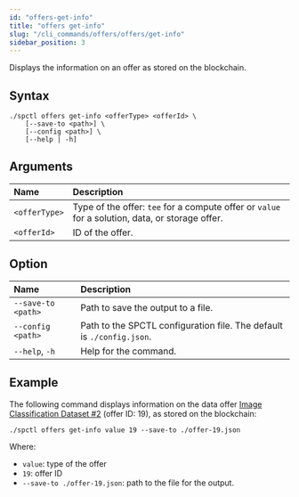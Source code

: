 ```yaml
---
id: "offers-get-info"
title: "offers get-info"
slug: "/cli_commands/offers/offers/get-info"
sidebar_position: 3
---
```


Displays the information on an offer as stored on the blockchain.

## Syntax

```
./spctl offers get-info <offerType> <offerId> \
    [--save-to <path>] \
    [--config <path>] \
    [--help | -h]
```

## Arguments

| **Name** | **Description** |
| :- | :- |
| `<offerType>` | Type of the offer: `tee` for a compute offer or `value` for a solution, data, or storage offer. |
| `<offerId>` | ID of the offer. |

## Option

| **Name** | **Description** 
| :- | :- |
| `--save-to <path>` | Path to save the output to a file. |
| `--config <path>` | Path to the SPCTL configuration file. The default is `./config.json`. |
| `--help`, `-h` | Help for the command. |

## Example

The following command displays information on the data offer [Image Classification Dataset #2](https://marketplace.superprotocol.com/data?offer=offerId%3D19) (offer ID: 19), as stored on the blockchain:

```
./spctl offers get-info value 19 --save-to ./offer-19.json
```

Where:

- `value`: type of the offer
- `19`: offer ID
- `--save-to ./offer-19.json`: path to the file for the output.